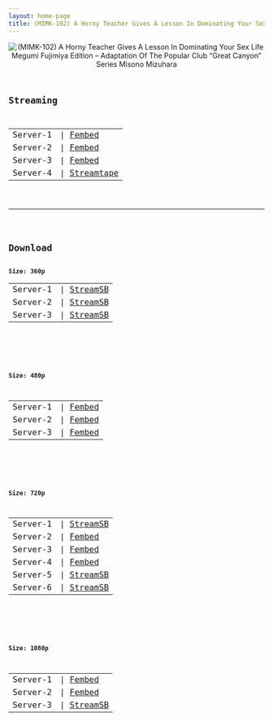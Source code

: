```yaml
---
layout: home-page
title: (MIMK-102) A Horny Teacher Gives A Lesson In Dominating Your Sex Life Megumi Fujimiya Edition – Adaptation Of The Popular Club “Great Canyon” Series Misono Mizuhara
---
```

<center>
<img src="https://blogger.googleusercontent.com/img/b/R29vZ2xl/AVvXsEi0_HK9CB3QSPiOtYBh9eU7e2gpIrMc6E3aZusEC5sAkwanIwmiHw3IeupG1loVxZgncGndmDKyP2frmCqKkg8x-4mZI1JpUzB4QMrsVP-VDy4DLndhmZL67mUyOdmK2NPeb2rap4RvWJsWMyCrwDlifP2EJI4GHnBoerT5xQQqsK6LnqWgvNTXkMLV/s16000/mimk102pl.jpg" alt="(MIMK-102) A Horny Teacher Gives A Lesson In Dominating Your Sex Life Megumi Fujimiya Edition – Adaptation Of The Popular Club “Great Canyon” Series Misono Mizuhara">
</center>
<pre><code>
<h2>Streaming</h2>
<table><tbody>
<tr>
<td>Server-1</td>
<td>| <a href="https://watchjavnow.xyz/f/ygj4wsed0pkepj6" target="_blank">Fembed</a></td>
</tr>
<tr>
<td>Server-2</td>
<td>| <a href="https://fakyutube.com/f/7j70mtgw2n71reg" target="_blank">Fembed</a></td>
</tr>
<tr>
<td>Server-3</td>
<td>| <a href="https://javpoll.com/f/jy770bd-pmm-w34" target="_blank">Fembed</a></td>
</tr>
<tr>
<td>Server-4</td>
<td>| <a href="https://strtape.cloud/v/zD8qDPa6vAUY3yv/MIMK-102-SEXTB.NET-04012022.mp4" target="_blank">Streamtape</a><br /></td>
</tr>
</tbody></table>

<hr />

<h2>Download</h2>
<b>Size: 360p</b>
<table><tbody>
<tr>
<td>Server-1</td>
<td>| <a target="_blank" href="https://javside.com/d/z7ue6sg78a0f.html">StreamSB</a></td>
</tr>
<tr>
<td>Server-2</td>
<td>| <a href="https://streamsb.net/d/90mw2uybkr32.html" target="_blank">StreamSB</a><br /></td>
</tr>
<tr>
<td>Server-3</td>
<td>| <a href="https://tubesb.com/d/khd1rbd9o2dv.html" target="_blank">StreamSB</a></td>
</tr>
</tbody></table>

<br />

<b>Size: 480p</b>
<table><tbody>
<tr>
<td>Server-1</td>
<td>| <a href="https://watchjavnow.xyz/f/ygj4wsed0pkepj6" target="_blank">Fembed</a></td>
</tr>
<tr>
<td>Server-2</td>
<td>| <a href="https://fakyutube.com/f/7j70mtgw2n71reg" target="_blank">Fembed</a></td>
</tr>
<tr>
<td>Server-3</td>
<td>| <a href="https://javpoll.com/f/jy770bd-pmm-w34" target="_blank">Fembed</a></td>
</tr>
</tbody></table>

<br />

<b>Size: 720p</b>
<table><tbody>
<tr>
<td>Server-1</td>
<td>| <a href="https://javside.com/d/z7ue6sg78a0f.html" target="_blank">StreamSB</a></td>
</tr>
<tr>
<td>Server-2</td>
<td>| <a href="https://watchjavnow.xyz/f/ygj4wsed0pkepj6" target="_blank">Fembed</a></td>
</tr>
<tr>
<td>Server-3</td>
<td>| <a href="https://fakyutube.com/f/7j70mtgw2n71reg" target="_blank">Fembed</a><br /></td>
</tr>
<tr>
<td>Server-4</td>
<td>| <a href="https://javpoll.com/f/jy770bd-pmm-w34" target="_blank">Fembed</a><br /></td>
</tr>
<tr>
<td>Server-5</td>
<td>| <a href="https://tubesb.com/d/khd1rbd9o2dv.html" target="_blank">StreamSB</a></td>
</tr>
<tr>
<td>Server-6</td>
<td>| <a href="https://streamsb.net/d/90mw2uybkr32.html" target="_blank">StreamSB</a><br /></td>
</tr>
</tbody></table>

<br />

<b>Size: 1080p</b>
<table><tbody>
<tr>
<td>Server-1</td>
<td>| <a href="https://fakyutube.com/f/7j70mtgw2n71reg" target="_blank">Fembed</a></td>
</tr>
<tr>
<td>Server-2</td>
<td>| <a href="https://javpoll.com/f/jy770bd-pmm-w34" target="_blank">Fembed</a></td>
</tr>
<td>Server-3</td>
<td>| <a href="https://streamsb.net/d/90mw2uybkr32.html" target="_blank">StreamSB</a><br /></td>
</tr>
</tbody></table>
</code></pre>
